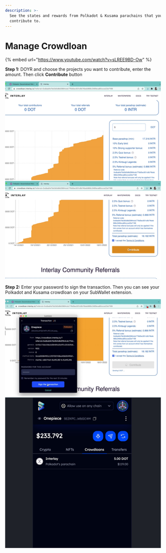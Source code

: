 ```yaml
---
description: >-
  See the states and rewards from Polkadot & Kusama parachains that you
  contribute to.
---
```


# Manage Crowdloan

{% embed url="https://www.youtube.com/watch?v=sLREE9BD-Ow" %}

**Step 1:** DOYR and choose the projects you want to contribute, enter the amount. Then click **Contribute** button

![1.1](../.gitbook/assets/1.png) ![1.2](<../.gitbook/assets/2 (10).png>)

**Step 2:** Enter your password to sign the transaction. Then you can see your Polkadot and Kusama crowdloan on your SubWallet extension.

![2.1](<../.gitbook/assets/3 (2).jpeg>) ![2.2](<../.gitbook/assets/4 (5).jpeg>)

